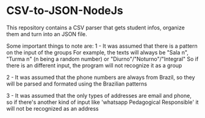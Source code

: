 # CSV-to-JSON-NodeJs
 
This repository contains a CSV parser that gets student infos, organize them and turn into an JSON file.

Some important things to note are:
1 - It was assumed that there is a pattern on the input of the groups
 For example, the texts will always be "Sala n", "Turma n" (n being a random number) or "Diurno"/"Noturno"/"Integral" 
 So if there is an different input, the program will not recognize it as a group
 
2 - It was assumed that the phone numbers are always from Brazil, so they will be parsed and formated using the Brazilian patterns

3 - It was assumed that the only types of addresses are email and phone, so if there's another kind of input
 like 'whatsapp Pedagogical Responsible' it will not be recognized as an address
